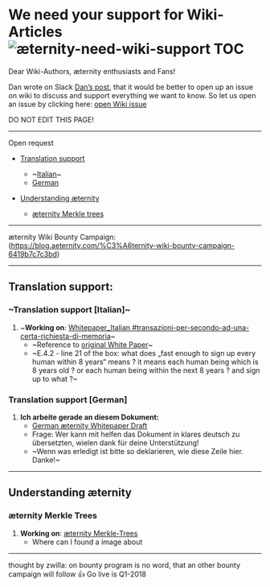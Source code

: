 We need your support for Wiki-Articles
![æternity-need-wiki-support](https://github.com/aeternity/wiki/blob/master/images/wiki-support.jpg)
TOC
==================================

Dear Wiki-Authors, æternity enthusiasts and Fans!

Dan wrote on Slack [Dan’s post](https://aeternity.slack.com/archives/C59BALQCE/p1495980563682848), that it would be better to open up an issue on wiki to discuss and support everything we want to know. So let us open an issue by clicking here: [open Wiki issue](https://github.com/aeternity/wiki/issues/new)

DO NOT EDIT THIS PAGE!
***
Open request

* [Translation support](#translation-support)
  * ~[Italian](#translation-support-italian)~
  * [German](#translation-support-german)

* [Understanding æternity](#understanding-æternity)
    * [æternity Merkle trees](#æternity-merkle-trees)
***
æternity Wiki Bounty Campaign: (https://blog.aeternity.com/%C3%A6ternity-wiki-bounty-campaign-6419b7c7c3bd)
***

## Translation support:

### ~Translation support [Italian]~

1. ~**Working on**: [Whitepaper_Italian #transazioni-per-secondo-ad-una-certa-richiesta-di-memoria](Whitepaper_Italian#transazioni-per-secondo-ad-una-certa-richiesta-di-memoria)~
   * ~Reference to [original White Paper](https://github.com/aeternity/wiki/blob/master/whitepapers/%C3%A6ternity-blockchain-whitepaper.pdf)~
   * ~E.4.2 - line 21 of the box: what does „fast enough to sign up every
     human within 8 years“ means ? it means each human being which is 8
     years old ? or each human being within the next 8 years ? and sign
     up to what ?~

### Translation support [German]

1. **Ich arbeite gerade an diesem Dokument:**
   * [German æternity Whitepaper Draft]([German]-æternity-Whitepaper-Draft)
   * Frage: Wer kann mit helfen das Dokument in klares deutsch zu übersetzten, wielen dank für deine Unterstützung!
   * ~Wenn was erledigt ist bitte so deklarieren, wie diese Zeile hier. Danke!~
***

## Understanding æternity

### æternity Merkle Trees

1. **Working on**: [æternity Merkle-Trees](Merkle-Trees)
   * Where can I found a image about

***
thought by zwilla: on bounty program is no word, that an other bounty campaign will follow 👍 Go live is Q1-2018